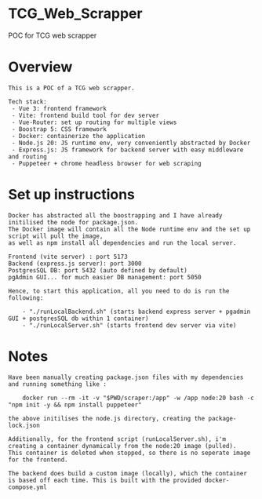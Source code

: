 # TCG_Web_Scrapper
POC for TCG web scrapper

# Overview
    This is a POC of a TCG web scrapper.

    Tech stack:
     - Vue 3: frontend framework
     - Vite: frontend build tool for dev server
     - Vue-Router: set up routing for multiple views
     - Boostrap 5: CSS framework
     - Docker: containerize the application
     - Node.js 20: JS runtime env, very conveniently abstracted by Docker
     - Express.js: JS framework for backend server with easy middleware and routing
     - Puppeteer + chrome headless browser for web scraping

# Set up instructions

    Docker has abstracted all the boostrapping and I have already initilised the node for package.json.
    The Docker image will contain all the Node runtime env and the set up script will pull the image,
    as well as npm install all dependencies and run the local server.

    Frontend (vite server) : port 5173
    Backend (express.js server): port 3000
    PostgresSQL DB: port 5432 (auto defined by default)
    pgAdmin GUI... for much easier DB management: port 5050

    Hence, to start this application, all you need to do is run the following:

        - "./runLocalBackend.sh" (starts backend express server + pgadmin GUI + postgresSQL db within 1 container)
        - "./runLocalServer.sh" (starts frontend dev server via vite)

# Notes

    Have been manually creating package.json files with my dependencies and running something like :

        docker run --rm -it -v "$PWD/scraper:/app" -w /app node:20 bash -c "npm init -y && npm install puppeteer"
    
    the above initilises the node.js directory, creating the package-lock.json

    Additionally, for the frontend script (runLocalServer.sh), i'm creating a container dynamically from the node:20 image (pulled).
    This container is deleted when stopped, so there is no seperate image for the frontend.

    The backend does build a custom image (locally), which the container is based off each time. This is built with the provided docker-compose.yml

    